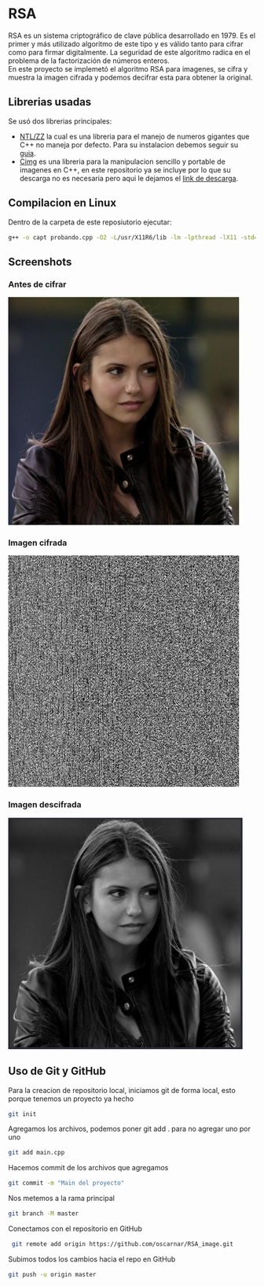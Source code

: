 # RSA
RSA es un sistema criptográfico de clave pública desarrollado en 1979. Es el primer y más utilizado algoritmo de este tipo y es válido tanto para cifrar como para firmar digitalmente. La seguridad de este algoritmo radica en el problema de la factorización de números enteros.\
En este proyecto se implemetó el algoritmo RSA para imagenes, se cifra y muestra la imagen cifrada y podemos decifrar esta para obtener la original.

## Librerias usadas
Se usó dos librerias principales:
- [NTL/ZZ](https://www.shoup.net/ntl) la cual es una libreria para el manejo de numeros gigantes que C++ no maneja por defecto. Para su instalacion debemos seguir su [guia](https://www.shoup.net/ntl/doc/tour-unix.html).
- [Cimg](http://cimg.eu/) es una libreria para la manipulacion sencillo y portable de imagenes en C++, en este repositorio ya se incluye por lo que su descarga no es necesaria pero aqui le dejamos el [link de descarga](http://cimg.eu/download.shtml).

## Compilacion en Linux
Dentro de la carpeta de este reposiutorio ejecutar:
```bash
g++ -o capt probando.cpp -O2 -L/usr/X11R6/lib -lm -lpthread -lX11 -std=c++11 -pthread -march=native -lntl -lgmp
```

## Screenshots
### Antes de cifrar
![antes](assets/antes.png)
### Imagen cifrada
![cifrado](assets/cifrado.bmp)
### Imagen descifrada
![descifrado](assets/descifrado.png)

## Uso de Git y GitHub
Para la creacion de repositorio local, iniciamos git de forma local, esto porque tenemos un proyecto ya hecho
```bash
git init
```
Agregamos los archivos, podemos poner git add . para no agregar uno por uno
```bash
git add main.cpp
```
Hacemos commit de los archivos que agregamos
```bash
git commit -m "Main del proyecto"
```
Nos metemos a la rama principal
```bash
git branch -M master
```
Conectamos con el repositorio en GitHub
```bash
 git remote add origin https://github.com/oscarnar/RSA_image.git
```
Subimos todos los cambios hacia el repo en GitHub
```bash
git push -u origin master
```
